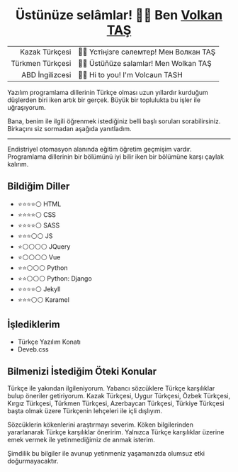 <h1 align=center>Üstünüze selâmlar! 👋😊 Ben <a href="https://github.com/volkantash" target=blank>Volkan TAŞ</a> </h1>

<div align=center>

<table>
    <tr>
        <td align=right>Kazak Türkçesi</td>
        <td align=left>👋😊 Үстіңiзге сәлемтер! Мен Волкан TAŞ</td>
    </tr>
    <tr>
        <td align=right>Türkmen Türkçesi</td>
        <td align=left>👋😊 Üstüňüze salamlar! Men Wolkan TAŞ</td>
    </tr>
    <tr>
        <td align=right>ABD İngilizcesi</td>
        <td align=left>👋😊 Hi to you! I'm Volcaun TASH</td>
    </tr>
</table>
</div>  

Yazılım programlama dillerinin Türkçe olması uzun yıllardır kurduğum düşlerden biri iken artık bir gerçek. Büyük bir toplulukta bu işler ile uğraşıyorum.
  
Bana, benim ile ilgili öğrenmek istediğiniz belli başlı soruları sorabilirsiniz. Birkaçını siz sormadan aşağıda yanıtladım.

---  

Endistriyel otomasyon alanında eğitim öğretim geçmişim vardır. Programlama dillerinin bir bölümünü iyi bilir iken bir bölümüne karşı çaylak kalırım.

## Bildiğim Diller

- ⭐⭐⭐⭐⚪ HTML  
- ⭐⭐⭐⭐⚪ CSS  
- ⭐⭐⭐⭐⚪ SASS
- ⭐⭐⭐⚪⚪ JS
- ⭐⚪⚪⚪⚪ JQuery
- ⭐⚪⚪⚪⚪ Vue  
- ⭐⭐⚪⚪⚪ Python  
- ⭐⭐⚪⚪⚪ Python: Django  
- ⭐⭐⭐⭐⚪ Jekyll  
- ⭐⭐⭐⚪⚪ Karamel  

## İşlediklerim

- Türkçe Yazılım Konatı  
- Deveb.css

## Bilmenizi İstediğim Öteki Konular

Türkçe ile yakından ilgileniyorum. Yabancı sözcüklere Türkçe karşılıklar bulup öneriler getiriyorum. Kazak Türkçesi, Uygur Türkçesi, Özbek Türkçesi, Kırgız Türkçesi, Türkmen Türkçesi, Azerbaycan Türkçesi, Türkiye Türkçesi başta olmak üzere Türkçenin lehçeleri ile içli dışlıyım. 

Sözcüklerin kökenlerini araştırmayı severim. Köken bilgilerinden yararlanarak Türkçe karşılıklar öneririm. Yalnızca Türkçe karşılıklar üzerine emek vermek ile yetinmediğimiz de anmak isterim.

Şimdilik bu bilgiler ile avunup yetinmeniz yaşamanızda olumsuz etki doğurmayacaktır.
<!--
**volkantash/volkantash** is a ✨ _special_ ✨ repository because its `README.md` (this file) appears on your GitHub profile.

Here are some ideas to get you started:

- 🔭 I’m currently working on ...
- 🌱 I’m currently learning ...
- 👯 I’m looking to collaborate on ...
- 🤔 I’m looking for help with ...
- 💬 Ask me about ...
- 📫 How to reach me: ...
- 😄 Pronouns: ...
- ⚡ Fun fact: ...
-->
